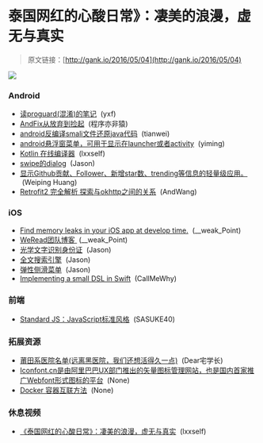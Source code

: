 # 泰国网红的心酸日常》：凄美的浪漫，虚无与真实

> 原文链接：[http://gank.io/2016/05/04](http://gank.io/2016/05/04)

![](http://ww1.sinaimg.cn/large/7a8aed7bgw1f3j8jt6qn8j20vr15owvk.jpg)

### Android

* [读proguard(混淆)的笔记](http://www.jianshu.com/p/60e82aafcfd0) &nbsp;(yxf)
* [AndFix从放弃到捡起](http://mp.weixin.qq.com/s?__biz=MzIxNDE1NjQ2Mw==&amp;mid=2649872256&amp;idx=1&amp;sn=253973ed6b5539b0fbfffa3ae18bdae6&amp;scene=0) &nbsp;(程序亦非猿)
* [android反编译smali文件还原java代码](http://www.aprilwei.com/article/6) &nbsp;(tianwei)
* [android悬浮窗菜单，可用于显示在launcher或者activity](https://github.com/fanOfDemo/FloatMenuSample) &nbsp;(yiming)
* [Kotlin 在线编译器](http://try.kotlinlang.org/) &nbsp;(lxxself)
* [swipe的dialog](https://github.com/kakajika/SwipeAwayDialog) &nbsp;(Jason)
* [显示Github贡献、Follower、新增star数、trending等信息的轻量级应用。](https://github.com/Nightonke/GithubWidget) &nbsp;(Weiping Huang)
* [Retrofit2 完全解析 探索与okhttp之间的关系](http://blog.csdn.net/lmj623565791/article/details/51304204) &nbsp;(AndWang)

### iOS

* [Find memory leaks in your iOS app at develop time.](https://github.com/Zepo/MLeaksFinder) &nbsp;(__weak_Point)
* [WeRead团队博客&nbsp;](http://wereadteam.github.io/) (__weak_Point)
* [光学文字识别身份证](https://github.com/iosWellLin/OCR) &nbsp;(Jason)
* [全文搜索引擎](https://github.com/Blue-Rocket/BRFullTextSearch) &nbsp;(Jason)
* [弹性侧滑菜单](https://github.com/cute/DLWBouncyView) &nbsp;(Jason)
* [Implementing a small DSL in Swift](http://colindrake.me/2015/10/28/implementing-a-small-dsl-in-swift/) &nbsp;(CallMeWhy)

### 前端

* [Standard JS：JavaScript标准风格](http://standardjs.com/) &nbsp;(SASUKE40)

### 拓展资源

* [莆田系医院名单(远离黑医院，我们还想活得久一点)](https://github.com/langhua9527/BlackheartedHospital/blob/master/README.md?from=singlemessage&amp;isappinstalled=0) &nbsp;(Dear宅学长)
* [Iconfont.cn是由阿里巴巴UX部门推出的矢量图标管理网站，也是国内首家推广Webfont形式图标的平台](https://www.sdk.cn/datas/3410) &nbsp;(None)
* [Docker 容器互联方法](https://www.sdk.cn/news/3314) &nbsp;(None)

### 休息视频

* [《泰国网红的心酸日常》：凄美的浪漫，虚无与真实](http://weibo.com/p/2304449281503129ee2b8bd7017089e9661b46) &nbsp;(lxxself)

